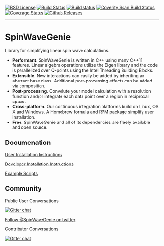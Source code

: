 
[![BSD License](https://img.shields.io/badge/license-BSD-blue.svg)](http://opensource.org/licenses/BSD-3-Clause)
[![Build Status](https://travis-ci.org/SpinWaveGenie/SpinWaveGenie.svg?branch=master)](https://travis-ci.org/SpinWaveGenie/SpinWaveGenie) 
[![Build status](https://ci.appveyor.com/api/projects/status/2m7m8u685l1vqk4u?svg=true)](https://ci.appveyor.com/project/quantumsteve/spinwavegenie)
<a href="https://scan.coverity.com/projects/4034">
  <img alt="Coverity Scan Build Status"
       src="https://scan.coverity.com/projects/4034/badge.svg"/>
</a>
[![Coverage Status](https://coveralls.io/repos/SpinWaveGenie/SpinWaveGenie/badge.svg)](https://coveralls.io/r/SpinWaveGenie/SpinWaveGenie)
[![Github Releases](https://img.shields.io/github/downloads/SpinWaveGenie/SpinWaveGenie/latest/total.svg)](https://github.com/SpinWaveGenie/SpinWaveGenie/releases/latest)

---

# SpinWaveGenie
Library for simplifying linear spin wave calculations.

* **Performant**. SpinWaveGenie is written in C++ using many C++11 features. Linear algebra operations utilize the Eigen library and the code is parallelized over Q-points using the Intel Threading Building Blocks.
* **Extensible**. New interactions can easily be added by inheriting an abstract base class. Additional post-processing effects can be added via composition.
* **Post-processing**. Convolute your model calculation with a resolution function and/or integrate each data point over a region in reciprocal space.
* **Cross-platform**. Our continuous integration platforms build on Linux, OS X and Windows. A Homebrew formula and RPM package simplify user installation.
* **Free**. SpinWaveGenie and all of its dependencies are freely available and open source.

## Documenation

[User Installation Instructions](https://github.com/SpinWaveGenie/SpinWaveGenie/wiki/User-Installation-Instructions)

[Developer Installation Instructions](https://github.com/SpinWaveGenie/SpinWaveGenie/wiki/Installing-SpinWaveGenie)

[Example Scripts](https://github.com/SpinWaveGenie/SpinWaveGenie/wiki/Examples)

## Community

Public User Conversations

[![Gitter chat](https://badges.gitter.im/SpinWaveGenie/Users.svg)](https://gitter.im/SpinWaveGenie/Users "Gitter chat")

[Follow @SpinWaveGenie on twitter](https://twitter.com/SpinWaveGenie)

Contributor Conversations

[![Gitter chat](https://badges.gitter.im/SpinWaveGenie.svg)](https://gitter.im/SpinWaveGenie "Gitter chat")
